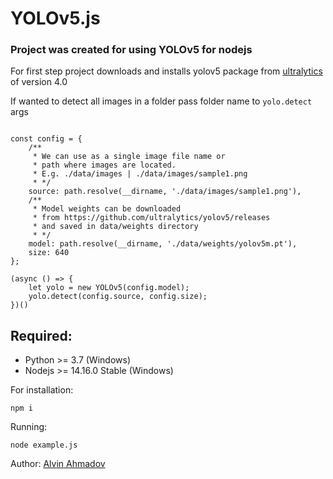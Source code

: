 # YOLOv5.js

### Project was created for using YOLOv5 for nodejs

For first step project downloads and installs yolov5 package from [ultralytics](https://github.com/ultralytics/yolov5) of version 4.0

If wanted to detect all images in a folder pass folder name to ```yolo.detect``` args

```

const config = {
	/**
	 * We can use as a single image file name or
	 * path where images are located.
	 * E.g. ./data/images | ./data/images/sample1.png
	 * */
	source: path.resolve(__dirname, './data/images/sample1.png'),
	/**
	 * Model weights can be downloaded
	 * from https://github.com/ultralytics/yolov5/releases
	 * and saved in data/weights directory
	 * */
	model: path.resolve(__dirname, './data/weights/yolov5m.pt'),
	size: 640
};

(async () => {
	let yolo = new YOLOv5(config.model);
	yolo.detect(config.source, config.size);
})()
```

## Required:
 - Python >= 3.7 (Windows)
 - Nodejs >= 14.16.0 Stable (Windows)

For installation:
```
npm i
```

Running:
```
node example.js
```

Author: [Alvin Ahmadov](https://www.github.com/alvinahmadov)